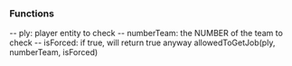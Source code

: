 ### Functions 

-- ply: player entity to check
-- numberTeam: the NUMBER of the team to check
-- isForced: if true, will return true anyway
allowedToGetJob(ply, numberTeam, isForced)
